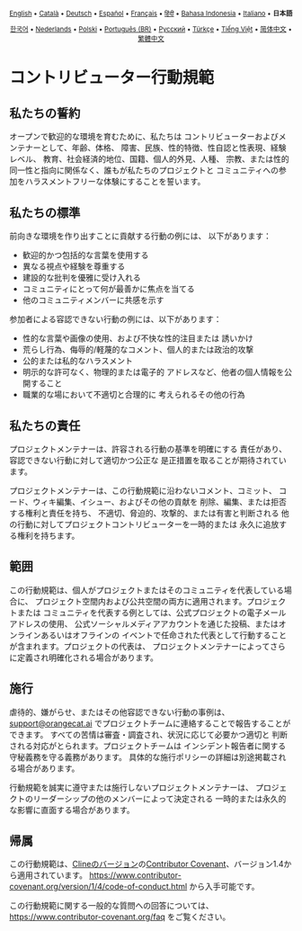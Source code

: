<div align="center">
<sub>

[English](../../CODE_OF_CONDUCT.md) • [Català](../ca/CODE_OF_CONDUCT.md) • [Deutsch](../de/CODE_OF_CONDUCT.md) • [Español](../es/CODE_OF_CONDUCT.md) • [Français](../fr/CODE_OF_CONDUCT.md) • [हिंदी](../hi/CODE_OF_CONDUCT.md) • [Bahasa Indonesia](../id/CODE_OF_CONDUCT.md) • [Italiano](../it/CODE_OF_CONDUCT.md) • <b>日本語</b>

</sub>
<sub>

[한국어](../ko/CODE_OF_CONDUCT.md) • [Nederlands](../nl/CODE_OF_CONDUCT.md) • [Polski](../pl/CODE_OF_CONDUCT.md) • [Português (BR)](../pt-BR/CODE_OF_CONDUCT.md) • [Русский](../ru/CODE_OF_CONDUCT.md) • [Türkçe](../tr/CODE_OF_CONDUCT.md) • [Tiếng Việt](../vi/CODE_OF_CONDUCT.md) • [简体中文](../zh-CN/CODE_OF_CONDUCT.md) • [繁體中文](../zh-TW/CODE_OF_CONDUCT.md)

</sub>
</div>

# コントリビューター行動規範

## 私たちの誓約

オープンで歓迎的な環境を育むために、私たちは
コントリビューターおよびメンテナーとして、年齢、体格、
障害、民族、性的特徴、性自認と性表現、経験レベル、
教育、社会経済的地位、国籍、個人的外見、人種、
宗教、または性的同一性と指向に関係なく、誰もが私たちのプロジェクトと
コミュニティへの参加をハラスメントフリーな体験にすることを誓います。

## 私たちの標準

前向きな環境を作り出すことに貢献する行動の例には、
以下があります：

- 歓迎的かつ包括的な言葉を使用する
- 異なる視点や経験を尊重する
- 建設的な批判を優雅に受け入れる
- コミュニティにとって何が最善かに焦点を当てる
- 他のコミュニティメンバーに共感を示す

参加者による容認できない行動の例には、以下があります：

- 性的な言葉や画像の使用、および不快な性的注目または
  誘いかけ
- 荒らし行為、侮辱的/軽蔑的なコメント、個人的または政治的攻撃
- 公的または私的なハラスメント
- 明示的な許可なく、物理的または電子的
  アドレスなど、他者の個人情報を公開すること
- 職業的な場において不適切と合理的に
  考えられるその他の行為

## 私たちの責任

プロジェクトメンテナーは、許容される行動の基準を明確にする
責任があり、容認できない行動に対して適切かつ公正な
是正措置を取ることが期待されています。

プロジェクトメンテナーは、この行動規範に沿わないコメント、コミット、
コード、ウィキ編集、イシュー、およびその他の貢献を
削除、編集、または拒否する権利と責任を持ち、
不適切、脅迫的、攻撃的、または有害と判断される
他の行動に対してプロジェクトコントリビューターを一時的または
永久に追放する権利を持ちます。

## 範囲

この行動規範は、個人がプロジェクトまたはそのコミュニティを代表している場合に、
プロジェクト空間内および公共空間の両方に適用されます。プロジェクトまたは
コミュニティを代表する例としては、公式プロジェクトの電子メールアドレスの使用、
公式ソーシャルメディアアカウントを通じた投稿、またはオンラインあるいはオフラインの
イベントで任命された代表として行動することが含まれます。プロジェクトの代表は、
プロジェクトメンテナーによってさらに定義され明確化される場合があります。

## 施行

虐待的、嫌がらせ、またはその他容認できない行動の事例は、
support@orangecat.ai でプロジェクトチームに連絡することで報告することができます。
すべての苦情は審査・調査され、状況に応じて必要かつ適切と
判断される対応がとられます。プロジェクトチームは
インシデント報告者に関する守秘義務を守る義務があります。
具体的な施行ポリシーの詳細は別途掲載される場合があります。

行動規範を誠実に遵守または施行しないプロジェクトメンテナーは、
プロジェクトのリーダーシップの他のメンバーによって決定される
一時的または永久的な影響に直面する場合があります。

## 帰属

この行動規範は、[Clineのバージョン][cline_coc]の[Contributor Covenant][homepage]、バージョン1.4から適用されています。
https://www.contributor-covenant.org/version/1/4/code-of-conduct.html から入手可能です。

[cline_coc]: https://github.com/cline/cline/blob/main/CODE_OF_CONDUCT.md
[homepage]: https://www.contributor-covenant.org

この行動規範に関する一般的な質問への回答については、
https://www.contributor-covenant.org/faq をご覧ください。
